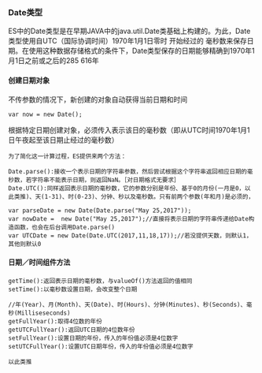 ### Date类型
ES中的Date类型是在早期JAVA中的java.util.Date类基础上构建的。为此，Date类型使用自UTC（国际协调时间）1970年1月1日零时 开始经过的 毫秒数来保存日期。在使用这种数据存储格式的条件下，Date类型保存的日期能够精确到1970年1月1日之前或之后的285 616年

#### 创建日期对象
不传参数的情况下，新创建的对象自动获得当前日期和时间
```
var now = new Date(); 
```
根据特定日期创建对象，必须传入表示该日的毫秒数（即从UTC时间1970年1月1日午夜起至该日期止经过的毫秒数）
```
为了简化这一计算过程，ES提供来两个方法：

Date.parse():接收一个表示日期的字符串参数，然后尝试根据这个字符串返回相应日期的毫秒数，若字符串不能表示日期，则返回NaN。［对日期格式无要求］
Date.UTC():同样返回表示日期的毫秒数，它的参数分别是年份、基于0的月份(一月是0，以此类推)、天(1-31)、时(0-23)、分钟、秒以及毫秒数。只有前两个参数(年和月)是必须的，

var parseDate = new Date(Date.parse("May 25,2017"));
var nowDate =  new Date("May 25,2017");//直接将表示日期的字符串传递给Date构造函数，也会在后台调用Date.parse()
var UTCDate = new Date(Date.UTC(2017,11,18,17));//若没提供天数，则默认1，其他则默认0
```

#### 日期／时间组件方法
```
getTime():返回表示日期的毫秒数，与valueOf()方法返回的值相同
setTime():以毫秒数设置日期，会改变整个日期

//年(Year)、月(Month)、天(Date)、时(Hours)、分钟(Minutes)、秒(Seconds)、毫秒(Milliseseconds)
getFullYear():取得4位数的年份
getUTCFullYear():返回UTC日期的4位数年份
setFullYear():设置日期的年份，传入的年份值必须是4位数字
setUTCFullYear():设置UTC日期年份，传入的年份值必须是4位数字

以此类推
```

